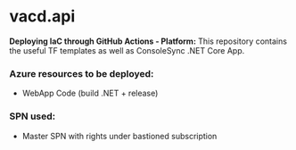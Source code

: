# vacd.api
**Deploying IaC through GitHub Actions - Platform:** This repository contains the useful TF templates as well as ConsoleSync .NET Core App.

### Azure resources to be deployed:
- WebApp Code (build .NET + release)

### SPN used:
- Master SPN with rights under bastioned subscription

